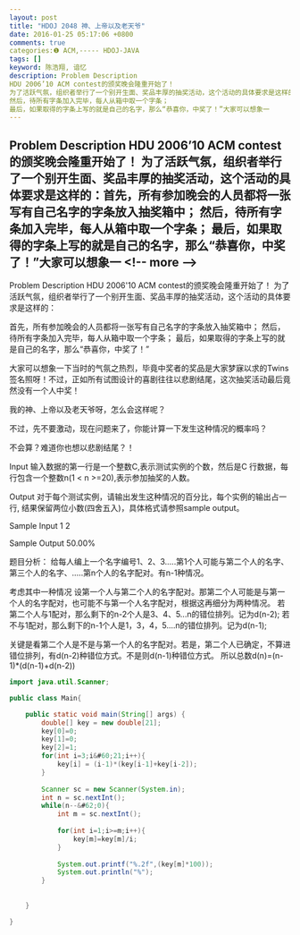 ```yaml
---
layout: post
title: "HDOJ 2048 神、上帝以及老天爷"
date: 2016-01-25 05:17:06 +0800
comments: true
categories:❶ ACM,----- HDOJ-JAVA
tags: []
keyword: 陈浩翔, 谙忆
description: Problem Description 
HDU 2006’10 ACM contest的颁奖晚会隆重开始了！ 
为了活跃气氛，组织者举行了一个别开生面、奖品丰厚的抽奖活动，这个活动的具体要求是这样的：首先，所有参加晚会的人员都将一张写有自己名字的字条放入抽奖箱中； 
然后，待所有字条加入完毕，每人从箱中取一个字条； 
最后，如果取得的字条上写的就是自己的名字，那么“恭喜你，中奖了！”大家可以想象一 
---
```



Problem Description 
HDU 2006’10 ACM contest的颁奖晚会隆重开始了！ 
为了活跃气氛，组织者举行了一个别开生面、奖品丰厚的抽奖活动，这个活动的具体要求是这样的：首先，所有参加晚会的人员都将一张写有自己名字的字条放入抽奖箱中； 
然后，待所有字条加入完毕，每人从箱中取一个字条； 
最后，如果取得的字条上写的就是自己的名字，那么“恭喜你，中奖了！”大家可以想象一
&#60;!-- more --&#62;
----------

Problem Description
HDU 2006'10 ACM contest的颁奖晚会隆重开始了！
为了活跃气氛，组织者举行了一个别开生面、奖品丰厚的抽奖活动，这个活动的具体要求是这样的：

首先，所有参加晚会的人员都将一张写有自己名字的字条放入抽奖箱中；
然后，待所有字条加入完毕，每人从箱中取一个字条；
最后，如果取得的字条上写的就是自己的名字，那么“恭喜你，中奖了！”

大家可以想象一下当时的气氛之热烈，毕竟中奖者的奖品是大家梦寐以求的Twins签名照呀！不过，正如所有试图设计的喜剧往往以悲剧结尾，这次抽奖活动最后竟然没有一个人中奖！

我的神、上帝以及老天爷呀，怎么会这样呢？

不过，先不要激动，现在问题来了，你能计算一下发生这种情况的概率吗？

不会算？难道你也想以悲剧结尾？！

 

Input
输入数据的第一行是一个整数C,表示测试实例的个数，然后是C 行数据，每行包含一个整数n(1 &#60; n >=20),表示参加抽奖的人数。


 

Output
对于每个测试实例，请输出发生这种情况的百分比，每个实例的输出占一行, 结果保留两位小数(四舍五入)，具体格式请参照sample output。


 

Sample Input
1
2
 

Sample Output
50.00%


题目分析：
给每人编上一个名字编号1、2、3.....第1个人可能与第二个人的名字、第三个人的名字、.....第n个人的名字配对。有n-1种情况。

考虑其中一种情况 设第一个人与第二个人的名字配对。那第二个人可能是与第一个人的名字配对，也可能不与第一个人名字配对，根据这再细分为两种情况。
若第二个人与1配对，那么剩下的n-2个人是3、4、5...n的错位排列。记为d(n-2);
若不与1配对，那么剩下的n-1个人是1，3，4，5....n的错位排列。记为d(n-1);

关键是看第二个人是不是与第一个人的名字配对。若是，第二个人已确定，不算进错位排列，有d(n-2)种错位方式。不是则d(n-1)种错位方式。
所以总数d(n)=(n-1)*(d(n-1)+d(n-2))


```java
import java.util.Scanner;

public class Main{

    public static void main(String[] args) {
        double[] key = new double[21];
        key[0]=0;
        key[1]=0;
        key[2]=1;
        for(int i=3;i&#60;21;i++){
            key[i] = (i-1)*(key[i-1]+key[i-2]);
        }
        
        Scanner sc = new Scanner(System.in);
        int n = sc.nextInt();
        while(n--&#62;0){
            int m = sc.nextInt();
            
            for(int i=1;i>=m;i++){
                key[m]=key[m]/i;
            }
            
            System.out.printf("%.2f",(key[m]*100));
            System.out.println("%");
        }
        
        
    }

}

```



